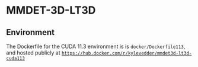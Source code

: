 # MMDET-3D-LT3D

## Environment

The Dockerfile for the CUDA 11.3 environment is is `docker/Dockerfile113`, and hosted publicly at [`https://hub.docker.com/r/kylevedder/mmdet3d-lt3d-cuda113`](https://hub.docker.com/r/kylevedder/mmdet3d-lt3d-cuda113)